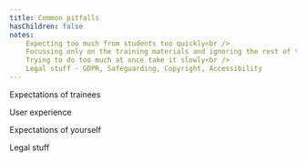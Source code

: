 ```yaml
---
title: Common pitfalls
hasChildren: false
notes:
    Expecting too much from students too quickly<br />
    Focussing only on the training materials and ignoring the rest of the user experience<br />
    Trying to do too much at once take it slowly<br />
    Legal stuff - GDPR, Safeguarding, Copyright, Accessibility
---
```

Expectations of trainees

User experience

Expectations of yourself

Legal stuff


